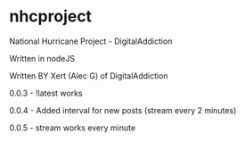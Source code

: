 # nhcproject
National Hurricane Project - DigitalAddiction


Written in nodeJS


Written BY Xert (Alec G) of DigitalAddiction


0.0.3 - !latest works 


0.0.4 - Added interval for new posts (stream every 2 minutes)

0.0.5 - stream works every minute



